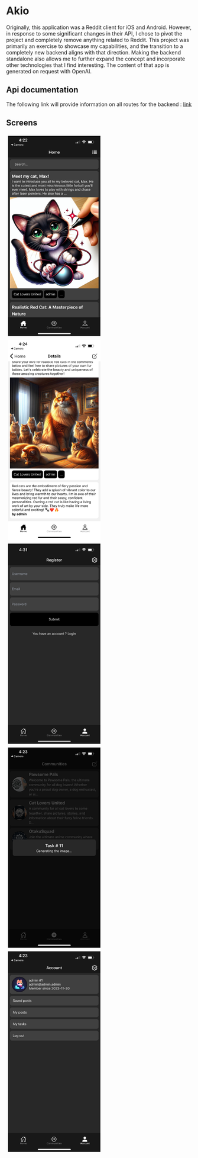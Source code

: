 # Akio

Originally, this application was a Reddit client for iOS and Android. However, in response to some significant changes in their API, I chose to pivot the project and completely remove anything related to Reddit. This project was primarily an exercise to showcase my capabilities, and the transition to a completely new backend aligns with that direction. Making the backend standalone also allows me to further expand the concept and incorporate other technologies that I find interesting. The content of that app is generated on request with OpenAI.

## Api documentation

The following link will provide information on all routes for the backend : [link](https://documenter.getpostman.com/view/20337635/2s9YXe8jwm)

## Screens

<div style="display: flex; flex-wrap: wrap;">
    <img src="screenshots/home.PNG" alt="Home Screen" width="250" style="margin: 5px"/>
    <img src="screenshots/details.PNG" alt="Details Screen" width="250" style="margin: 5px"/>
    <img src="screenshots/register.PNG" alt="Register Screen" width="250" style="margin: 5px"/>
    <img src="screenshots/pending.PNG" alt="Pending Job" width="250" style="margin: 5px"/>
    <img src="screenshots/account.PNG" alt="Account Screen" width="250" style="margin: 5px"/>
</div>